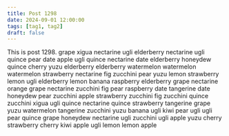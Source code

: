 ```yaml
---
title: Post 1298
date: 2024-09-01 12:00:00
tags: [tag1, tag2]
draft: false
---
```

This is post 1298.
grape
xigua
nectarine
ugli
elderberry
nectarine
ugli
quince
pear
date
apple
ugli
quince
nectarine
date
elderberry
honeydew
quince
cherry
yuzu
elderberry
elderberry
watermelon
watermelon
watermelon
strawberry
nectarine
fig
zucchini
pear
yuzu
lemon
strawberry
lemon
ugli
elderberry
lemon
banana
raspberry
elderberry
grape
nectarine
orange
grape
nectarine
zucchini
fig
pear
raspberry
date
tangerine
date
honeydew
pear
zucchini
apple
strawberry
zucchini
fig
zucchini
quince
zucchini
xigua
ugli
quince
nectarine
quince
strawberry
tangerine
grape
yuzu
watermelon
tangerine
zucchini
yuzu
banana
ugli
kiwi
pear
ugli
ugli
pear
quince
grape
honeydew
nectarine
ugli
zucchini
ugli
apple
yuzu
cherry
strawberry
cherry
kiwi
apple
ugli
lemon
lemon
apple
